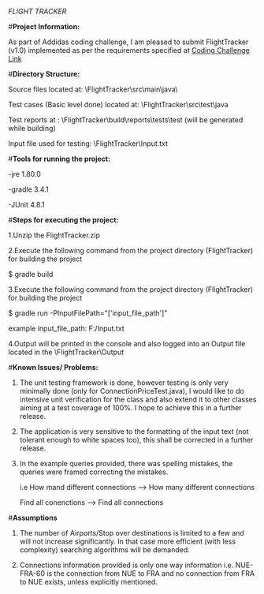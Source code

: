 *FLIGHT TRACKER*

#**Project Information:**

As part of Addidas coding challenge, I am pleased to submit FlightTracker (v1.0) implemented as per the requirements specified at [Coding Challenge Link](https://bitbucket.org/adigsd/backend-flitetrakr)

#**Directory Structure:**

Source files located at: \FlightTracker\src\main\java\

Test cases (Basic level done) located at: \FlightTracker\src\test\java

Test reports at : \FlightTracker\build\reports\tests\test (will be generated while building)

Input file used for testing: \FlightTracker\Input.txt

#**Tools for running the project:**

-jre 1.80.0

-gradle 3.4.1

-JUnit 4.8.1


#**Steps for executing the project:**

1.Unzip the FlightTracker.zip

2.Execute the following command from the project directory (FlightTracker) for building the project

$ gradle build
 
3.Execute the following command from the project directory (FlightTracker) for building the project

$ gradle run -PInputFilePath="['input_file_path']"

example input_file_path: F:/Input.txt

4.Output will be printed in the console and also logged into an Output file located in the \FlightTracker\Output

#**Known Issues/ Problems:**

1. The unit testing framework is done, however testing is only very minimally done (only for ConnectionPriceTest.java), I would like to do intensive unit verification for the class and also extend it to other classes aiming at a test coverage of 100%. I hope to achieve this in a further release.

2. The application is very sensitive to the formatting of the input text (not tolerant enough to white spaces too), this shall be corrected in a further release.

3. In the example queries provided, there was spelling mistakes, the queries were framed correcting the mistakes. 

   i.e How mand different connections --> How many different connections

   Find all conenctions --> Find all connections

#**Assumptions**

1. The number of Airports/Stop over destinations is limited to a few and will not increase significantly. In that case more efficient (with less complexity) searching algorithms will be demanded.

2. Connections information provided is only one way information i.e. NUE-FRA-60 is the connection from NUE to FRA and no connection from FRA to NUE exists, unless explicitly mentioned.
